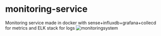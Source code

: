 # monitoring-service
Monitoring service made in docker with sense+influxdb+grafana+collecd for metrics and ELK stack for logs
![monitoringsystem](https://cloud.githubusercontent.com/assets/5986103/25095727/94a4baa2-2362-11e7-89bf-d930aed31293.png)


